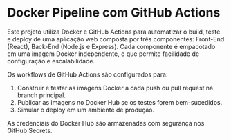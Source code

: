 # Docker Pipeline com GitHub Actions

Este projeto utiliza Docker e GitHub Actions para automatizar o build, teste e deploy de uma aplicação web composta por três componentes: Front-End (React), Back-End (Node.js e Express). Cada componente é empacotado em uma imagem Docker independente, o que permite facilidade de configuração e escalabilidade.

Os workflows de GitHub Actions são configurados para:
1. Construir e testar as imagens Docker a cada push ou pull request na branch principal.
2. Publicar as imagens no Docker Hub se os testes forem bem-sucedidos.
3. Simular o deploy em um ambiente de produção.

As credenciais do Docker Hub são armazenadas com segurança nos GitHub Secrets.
